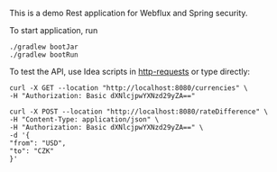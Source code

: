 This is a demo Rest application for Webflux and Spring security. 

To start application, run
````
./gradlew bootJar
./gradlew bootRun
````

To test the API, use Idea scripts in [http-requests](http-requests) or type directly: 

````
curl -X GET --location "http://localhost:8080/currencies" \
-H "Authorization: Basic dXNlcjpwYXNzd29yZA=="
````

````
curl -X POST --location "http://localhost:8080/rateDifference" \
-H "Content-Type: application/json" \
-H "Authorization: Basic dXNlcjpwYXNzd29yZA==" \
-d '{
"from": "USD",
"to": "CZK"
}'
````
